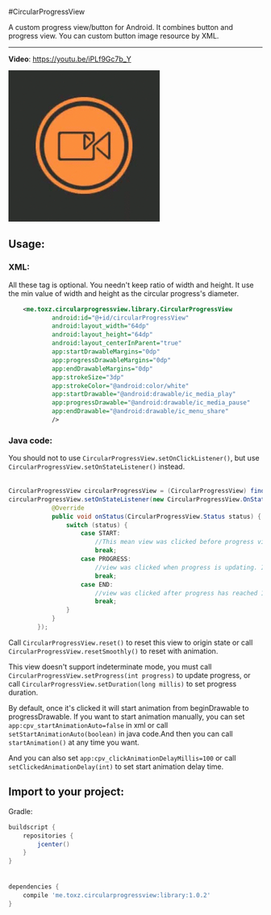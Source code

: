 #CircularProgressView

A custom progress view/button for Android. It combines button and progress view. You can custom button image resource by XML.

---

**Video**: https://youtu.be/iPLf9Gc7b_Y

![](https://github.com/a642500/CircularProgressView/blob/master/sample.gif)


## Usage:

### XML:

All these tag is optional. You needn't keep ratio of width and height. It use the min value of width and height as the circular progress's diameter.

```XML
    <me.toxz.circularprogressview.library.CircularProgressView
            android:id="@+id/circularProgressView"
            android:layout_width="64dp"
            android:layout_height="64dp"
            android:layout_centerInParent="true"
            app:startDrawableMargins="0dp"
            app:progressDrawableMargins="0dp"
            app:endDrawableMargins="0dp"
            app:strokeSize="3dp"
            app:strokeColor="@android:color/white"
            app:startDrawable="@android:drawable/ic_media_play"
            app:progressDrawable="@android:drawable/ic_media_pause"
            app:endDrawable="@android:drawable/ic_menu_share"
            />

```

### Java code:

You should not to use ```CircularProgressView.setOnClickListener()```, but use ```CircularProgressView.setOnStateListener()``` instead.

```Java

CircularProgressView circularProgressView = (CircularProgressView) findViewById(R.id.circularProgressView);
circularProgressView.setOnStateListener(new CircularProgressView.OnStatusListener() {
            @Override
            public void onStatus(CircularProgressView.Status status) {
                switch (status) {
                    case START:
                        //This mean view was clicked before progress view displays, and you should start do some thing cost time there.
                        break;
                    case PROGRESS:
                        //view was clicked when progress is updating. In most cases, you needn't to handle this status.
                        break;
                    case END:
                        //view was clicked after progress has reached 100%. You can reset view here.
                        break;
                }
            }
        });

```

Call ```CircularProgressView.reset()``` to reset this view to origin state or call ```CircularProgressView.resetSmoothly()``` to reset with animation.

This view doesn't support indeterminate mode, you must call ```CircularProgressView.setProgress(int progress)``` to update progress, or call ```CircularProgressView.setDuration(long millis)``` to set progress duration.

By default, once it's clicked it will start animation from beginDrawable to progressDrawable. If you want to start animation manually, you can set ```app:cpv_startAnimationAuto=false``` in xml or call ```setStartAnimationAuto(boolean)```
 in java code.And then you can call ```startAnimation()``` at any time you want.
 
 And you can also set ```app:cpv_clickAnimationDelayMillis=100``` or call ```setClickedAnimationDelay(int)``` to set start animation delay time.
 
## Import to your project:

Gradle:

```gradle
buildscript {
    repositories {
        jcenter()
    }
}


dependencies {
    compile 'me.toxz.circularprogressview:library:1.0.2'
}
```
